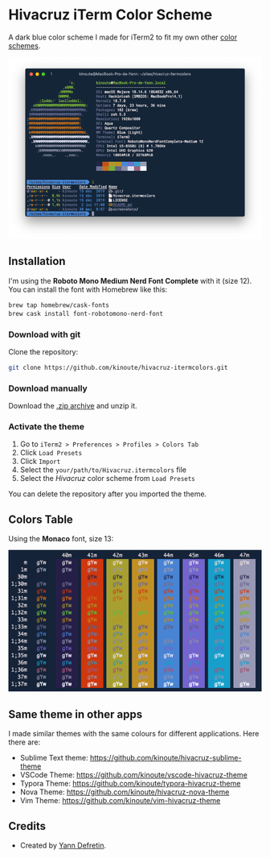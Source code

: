 # Hivacruz iTerm Color Scheme

A dark blue color scheme I made for iTerm2 to fit my own other [color schemes](#same-theme-in-other-apps).

![Neofetch](./screenshots/colors.png)

## Installation

I'm using the **Roboto Mono Medium Nerd Font Complete** with it (size 12). You can install the font with Homebrew like this:

```bash
brew tap homebrew/cask-fonts
brew cask install font-robotomono-nerd-font
```
### Download with git

Clone the repository:

```sh
git clone https://github.com/kinoute/hivacruz-itermcolors.git
```

### Download manually

Download the [.zip archive](https://github.com/kinoute/hivacruz-itermcolors/archive/master.zip) and unzip it.

### Activate the theme

1. Go to `iTerm2 > Preferences > Profiles > Colors Tab`
2. Click `Load Presets`
3. Click `Import`
4. Select the `your/path/to/Hivacruz.itermcolors` file
5. Select the _Hivacruz_ color scheme from `Load Presets`

You can delete the repository after you imported the theme.

## Colors Table

Using the __Monaco__ font, size 13:

![Colors](./screenshots/hivacruz.png)

## Same theme in other apps

I made similar themes with the same colours for different applications. Here there are:

- Sublime Text theme: https://github.com/kinoute/hivacruz-sublime-theme
- VSCode Theme: https://github.com/kinoute/vscode-hivacruz-theme
- Typora Theme: https://github.com/kinoute/typora-hivacruz-theme
- Nova Theme: https://github.com/kinoute/hivacruz-nova-theme
- Vim Theme: https://github.com/kinoute/vim-hivacruz-theme

## Credits

* Created by [Yann Defretin](https://github.com/kinoute).

